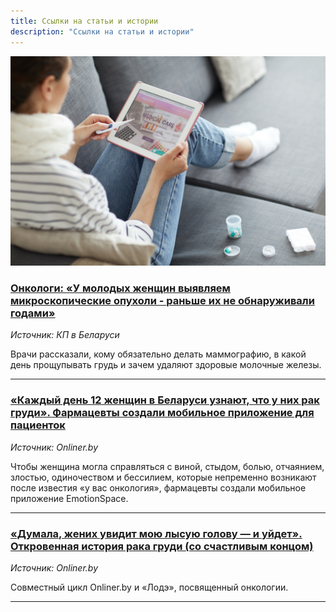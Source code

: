 ```yaml
---
title: Ссылки на статьи и истории
description: "Ссылки на статьи и истории"
---
```


![Ссылки на статьи и истории](./reading-medical-article-on-internet-PLUBWKG.jpg)

### [Онкологи: «У молодых женщин выявляем микроскопические опухоли - раньше их не обнаруживали годами»](https://www.kp.by/daily/27043.4/4107891)

_Источник: КП в Беларуси_

Врачи рассказали, кому обязательно делать маммографию, в какой день прощупывать грудь и зачем удаляют здоровые молочные железы.

---

### [«Каждый день 12 женщин в Беларуси узнают, что у них рак груди». Фармацевты создали мобильное приложение для пациенток](https://people.onliner.by/2017/10/25/med-22)

_Источник: Onliner.by_

Чтобы женщина могла справляться с виной, стыдом, болью, отчаянием, злостью, одиночеством и бессилием, которые непременно возникают после известия «у вас онкология», фармацевты создали мобильное приложение EmotionSpace.

---

### [«Думала, жених увидит мою лысую голову — и уйдет». Откровенная история рака груди (со счастливым концом)](https://people.onliner.by/2019/10/30/rak-molochnoj-zelezy)

_Источник: Onliner.by_

Cовместный цикл Onliner.by и «Лодэ», посвященный онкологии.

---

